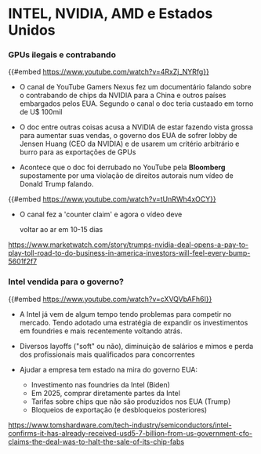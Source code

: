 # INTEL, NVIDIA, AMD e Estados Unidos

### GPUs ilegais e contrabando

{{#embed https://www.youtube.com/watch?v=4RxZj_NYRfg}}

- O canal de YouTube Gamers Nexus fez um documentário falando sobre o contrabando de chips da NVIDIA para a China e outros países embargados pelos EUA. Segundo o canal o doc teria custaado em torno de U$ 100mil
- O doc entre outras coisas acusa a NVIDIA de estar fazendo vista grossa para aumentar suas vendas, o governo dos EUA de sofrer lobby de Jensen Huang (CEO da NVIDIA) e de usarem um critério arbitrário e burro para as exportações de GPUs

- Acontece que o doc foi derrubado no YouTube pela **Bloomberg** supostamente por uma violação de direitos autorais num vídeo de Donald Trump falando.

{{#embed https://www.youtube.com/watch?v=tUnRWh4xOCY}}

- O canal fez a 'counter claim' e agora o vídeo deve

  voltar ao ar em 10-15 dias

<https://www.marketwatch.com/story/trumps-nvidia-deal-opens-a-pay-to-play-toll-road-to-do-business-in-america-investors-will-feel-every-bump-5601f2f7>

### Intel vendida para o governo?

{{#embed https://www.youtube.com/watch?v=cXVQVbAFh6I}}

- A Intel já vem de algum tempo tendo problemas para competir no mercado. Tendo adotado uma estratégia de expandir os investimentos em foundries e mais recentemente voltando atrás.
- Diversos layoffs ("soft" ou não), diminuição de salários e mimos e perda dos profissionais mais qualificados para concorrentes

- Ajudar a empresa tem estado na mira do governo EUA:
  - Investimento nas foundries da Intel (Biden)
  - Em 2025, comprar diretamente partes da Intel
  - Tarifas sobre chips que não são produzidos nos EUA (Trump)
  - Bloqueios de exportação (e desbloqueios posteriores)

<https://www.tomshardware.com/tech-industry/semiconductors/intel-confirms-it-has-already-received-usd5-7-billion-from-us-government-cfo-claims-the-deal-was-to-halt-the-sale-of-its-chip-fabs>
